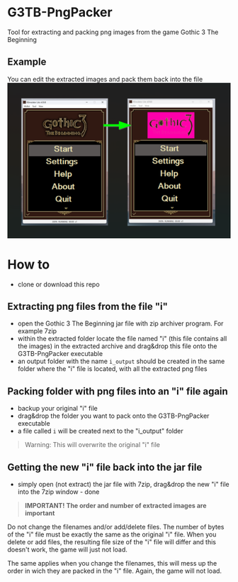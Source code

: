 # G3TB-PngPacker
Tool for extracting and packing png images from the game Gothic 3 The Beginning

## Example
You can edit the extracted images and pack them back into the file
![](readme/screenshot_01.png)

# How to
- clone or download this repo

## Extracting png files from the file "i"
- open the Gothic 3 The Beginning jar file with zip archiver program. For example 7zip
- within the extracted folder locate the file named "i" (this file contains all the images) in the extracted archive and drag&drop this file onto the G3TB-PngPacker executable
- an output folder with the name `i_output` should be created in the same folder where the "i" file is located, with all the extracted png files

## Packing folder with png files into an "i" file again
- backup your original "i" file
- drag&drop the folder you want to pack onto the G3TB-PngPacker executable
- a file called `i` will be created next to the "i_output" folder 
>Warning: This will overwrite the original "i" file

## Getting the new "i" file back into the jar file
- simply open (not extract) the jar file with 7zip, drag&drop the new "i" file into the 7zip window - done

>**IMPORTANT!**
**The order and number of extracted images are important**

Do not change the filenames and/or add/delete files. The number of bytes of the "i" file must be exactly the same as the original "i" file. When you delete or add files, the resulting file size of the "i" file will differ and this doesn't work, the game will just not load.

The same applies when you change the filenames, this will mess up the order in wich they are packed in the "i" file. Again, the game will not load.